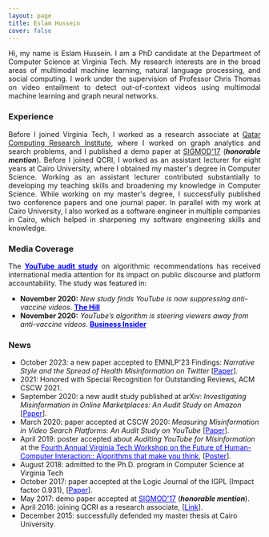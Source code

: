 ```yaml
---
layout: page
title: Eslam Hussein
cover: false
---
```


<p align="justify">Hi, my name is Eslam Hussein. I am a PhD candidate at the Department of Computer Science at Virginia Tech. My research interests are in the broad areas of multimodal machine  learning, natural language processing, and social computing. I work under the supervision of Professor Chris Thomas on video entailment to detect out-of-context videos using multimodal machine learning and graph neural networks.</p>


### Experience
<p align="justify">Before I joined Virginia Tech, I worked as a research associate at <a href="https://www.hbku.edu.qa/en/staff/eslam-ali-hassan-hussein">Qatar Computing Research Institute</a>, where I worked on graph analytics and search problems, and I published a demo paper at <a href="https://sigmod.org/sigmod-awards/sigmod-best-demonstration-award/">SIGMOD'17</a> (<b><i>honorable mention</i></b>). Before I joined QCRI, I worked as an assistant lecturer for eight years at Cairo University, where I obtained my master's degree in Computer Science. Working as an assistant lecturer contributed substantially to developing my teaching skills and broadening my knowledge in Computer Science. While working on my master's degree, I successfully published two conference papers and one journal paper. In parallel with my work at Cairo University, I also worked as a software engineer in multiple companies in Cairo, which helped in sharpening my software engineering skills and knowledge.</p>

### Media Coverage
<p align="justify">
The <a href="https://dl.acm.org/doi/10.1145/3392854" style="color:blue"><b>YouTube audit study</b></a> on algorithmic recommendations has received international media attention for its impact on public discourse and platform accountability. The study was featured in:
</p>

<ul>
  <li style="list-style-type:square">
    <b>November 2020:</b> <i>New study finds YouTube is now suppressing anti-vaccine videos</i>. <a href="https://thehill.com/changing-america/enrichment/arts-culture/527359-new-study-finds-youtube-is-now-suppressing-anti/" style="color:blue"><b>The Hill</b></a>
  </li>
  <li style="list-style-type:square">
    <b>November 2020:</b> <i>YouTube’s algorithm is steering viewers away from anti-vaccine videos</i>. <a href="https://www.businessinsider.com/study-youtube-anti-vax-conspiracy-theories-2020-11" style="color:blue"><b>Business Insider</b></a>
  </li>
</ul>

### News
<ul>
<li style="list-style-type:square">October 2023: a new paper accepted to EMNLP'23 Findings: <i>Narrative Style and the Spread of Health Misinformation on Twitter</i> [<a href="https://eslamali86.github.io/pdfs/papers/EMNLP2023_NarrativeMisinfoTwitter.pdf" style="color:blue">Paper</a>].</li>
<li style="list-style-type:square">2021: Honored with Special Recognition for Outstanding Reviews, ACM CSCW 2021.</li>
<li style="list-style-type:square">September 2020: a new audit study published at arXiv: <i>Investigating Misinformation in Online Marketplaces: An Audit Study on Amazon</i> [<a href="https://arxiv.org/abs/2009.12468" style="color:blue">Paper</a>].</li>
<li style="list-style-type:square">March 2020: paper accepted at CSCW 2020: <i>Measuring Misinformation in Video Search Platforms: An Audit Study on YouTube</i> [<a href="https://doi.org/10.1145/3392854" style="color:blue">Paper</a>].</li>
<li style="list-style-type:square">April 2019: poster accepted about <i>Auditing YouTube for Misinformation</i> at the <a href="https://wordpress.cs.vt.edu/algorithmsworkshop/graduate-student-posters/" style="color:blue">Fourth Annual Virginia Tech Workshop on the Future of Human-Computer Interaction:: Algorithms that make you think</a>, [<a href="https://eslamali86.github.io/pdfs/posters/Algorithms_workshop_Eslam_Hussin.pdf" style="color:blue">Poster</a>].</li>
<li style="list-style-type:square">August 2018: admitted to the Ph.D. program in Computer Science at Virginia Tech </li>
<li style="list-style-type:square">October 2017: paper accepted at the Logic Journal of the IGPL (Impact factor 0.931), [<a href="https://academic.oup.com/jigpal/article/25/6/902/4565815" style="color:blue">Paper</a>].</li>
<li style="list-style-type:square">May 2017: demo paper accepted at <a href="https://sigmod.org/sigmod-awards/sigmod-best-demonstration-award/" style="color:blue">SIGMOD'17</a>  (<i><b>honorable mention</b></i>).</li>
<li style="list-style-type:square">April 2016: joining QCRI as a research associate, [<a href="https://www.hbku.edu.qa/en/staff/eslam-ali-hassan-hussein" style="color:blue">Link</a>].</li>
<li style="list-style-type:square">December 2015: successfully defended my master thesis at Cairo University.</li>
</ul>


